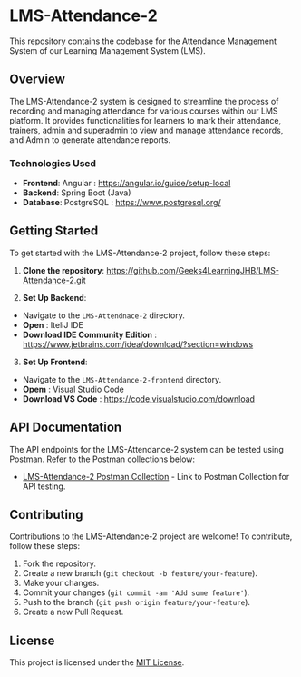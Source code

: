 # LMS-Attendance-2

This repository contains the codebase for the Attendance Management System of our Learning Management System (LMS).

## Overview

The LMS-Attendance-2 system is designed to streamline the process of recording and managing attendance for various courses within our LMS platform. It provides functionalities for learners to mark their attendance, trainers, admin and superadmin to view and manage attendance records, and Admin to generate attendance reports.

### Technologies Used

- **Frontend**: Angular : https://angular.io/guide/setup-local
- **Backend**: Spring Boot (Java)
- **Database**: PostgreSQL : https://www.postgresql.org/

## Getting Started

To get started with the LMS-Attendance-2 project, follow these steps:

1. **Clone the repository**: https://github.com/Geeks4LearningJHB/LMS-Attendance-2.git


2. **Set Up Backend**:
- Navigate to the `LMS-Attendnace-2` directory.
- **Open** : IteliJ IDE
- **Download IDE Community Edition** : https://www.jetbrains.com/idea/download/?section=windows

3. **Set Up Frontend**:
- Navigate to the `LMS-Attendance-2-frontend` directory.
- **Opem** : Visual Studio Code
- **Download VS Code** : https://code.visualstudio.com/download

## API Documentation

The API endpoints for the LMS-Attendance-2 system can be tested using Postman. Refer to the Postman collections below:

- [LMS-Attendance-2 Postman Collection](https://www.postman.com/downloads/) - Link to Postman Collection for API testing.

## Contributing

Contributions to the LMS-Attendance-2 project are welcome! To contribute, follow these steps:

1. Fork the repository.
2. Create a new branch (`git checkout -b feature/your-feature`).
3. Make your changes.
4. Commit your changes (`git commit -am 'Add some feature'`).
5. Push to the branch (`git push origin feature/your-feature`).
6. Create a new Pull Request.

## License

This project is licensed under the [MIT License](LICENSE).


